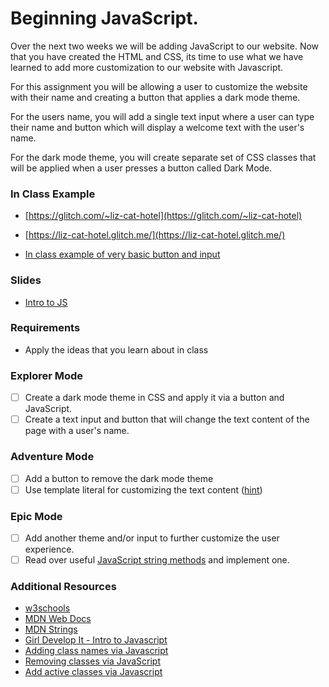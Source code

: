 # Beginning JavaScript.

Over the next two weeks we will be adding JavaScript to our website.  Now that you have created the HTML and CSS, its time to use what we have learned to add more customization to our website with Javascript.

For this assignment you will be allowing a user to customize the website with their name and creating a button that applies a dark mode theme.  

For the users name, you will add a single text input where a user can type their name and button which will display a welcome text with the user's name.   

For the dark mode theme, you will create separate set of CSS classes that will be applied when a user presses a button called Dark Mode.

### In Class Example

- [https://glitch.com/~liz-cat-hotel](https://glitch.com/~liz-cat-hotel)

- [https://liz-cat-hotel.glitch.me/](https://liz-cat-hotel.glitch.me/)

- [In class example of very basic button and input](https://glitch.com/~third-steep-eel)

### Slides

- [Intro to JS](https://slides.com/lizthrilla/javascript/#/)

### Requirements

- Apply the ideas that you learn about in class

### Explorer Mode

- [ ] Create a dark mode theme in CSS and apply it via a button and JavaScript.
- [ ] Create a text input and button that will change the text content of the page with a user's name.

### Adventure Mode

- [ ] Add a button to remove the dark mode theme 
- [ ] Use template literal for customizing the text content ([hint](https://developer.mozilla.org/en-US/docs/Learn/JavaScript/First_steps/Strings#Template_literals))

### Epic Mode

- [ ] Add another theme and/or input to further customize the user experience.
- [ ] Read over useful [JavaScript string methods](https://developer.mozilla.org/en-US/docs/Learn/JavaScript/First_steps/Useful_string_methods) and implement one.

### Additional Resources

- [w3schools](https://www.w3schools.com/js/js_intro.asp)
- [MDN Web Docs](https://developer.mozilla.org/en-US/docs/Web/JavaScript/A_re-introduction_to_JavaScript)
- [MDN Strings](https://developer.mozilla.org/en-US/docs/Learn/JavaScript/First_steps/Strings)
- [Girl Develop It - Intro to Javascript](https://www.girldevelopit.com/materials/intro-js)
- [Adding class names via Javascript](https://www.w3schools.com/howto/howto_js_add_class.asp)
- [Removing classes via JavaScript](https://www.w3schools.com/howto/howto_js_add_class.asp)
- [Add active classes via Javascript](https://www.w3schools.com/howto/howto_js_active_element.asp)

